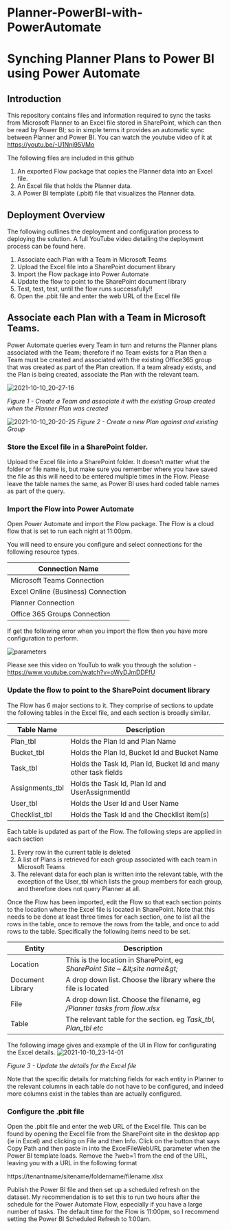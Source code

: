 # Planner-PowerBI-with-PowerAutomate

# Synching Planner Plans to Power BI using Power Automate

## Introduction

This repository contains files and information required to sync the tasks from Microsoft Planner to an Excel file stored in SharePoint, which can then be read by Power BI; so in simple terms it provides an automatic sync between Planner and Power BI.  You can watch the youtube video of it at https://youtu.be/-U1Nnj95VMo

The following files are included in this github

1. An exported Flow package that copies the Planner data into an Excel file.
2. An Excel file that holds the Planner data.
3. A Power BI template (.pbit) file that visualizes the Planner data.

## Deployment Overview

The following outlines the deployment and configuration process to deploying the solution. A full YouTube video detailing the deployment process can be found here.

1. Associate each Plan with a Team in Microsoft Teams
2. Upload the Excel file into a SharePoint document library
3. Import the Flow package into Power Automate
4. Update the flow to point to the SharePoint document library
  1. Test, test, test, until the flow runs successfully!!
5. Open the .pbit file and enter the web URL of the Excel file

## Associate each Plan with a Team in Microsoft Teams.

Power Automate queries every Team in turn and returns the Planner plans associated with the Team; therefore if no Team exists for a Plan then a Team must be created and associated with the existing Office365 group that was created as part of the Plan creation. If a team already exists, and the Plan is being created, associate the Plan with the relevant team.

![2021-10-10_20-27-16](https://user-images.githubusercontent.com/37085234/136714533-f194727f-a55a-4d4a-969a-7233b7afabe3.png)

_Figure 1 - Create a Team and associate it with the existing Group created when the Planner Plan was created_

![2021-10-10_20-20-25](https://user-images.githubusercontent.com/37085234/136714433-caa51832-131f-4711-888c-16ed78ade5ab.png)
_Figure 2 - Create a new Plan against and existing Group_

### Store the Excel file in a SharePoint folder.

Upload the Excel file into a SharePoint folder. It doesn&#39;t matter what the folder or file name is, but make sure you remember where you have saved the file as this will need to be entered multiple times in the Flow. Please leave the table names the same, as Power BI uses hard coded table names as part of the query.

### Import the Flow into Power Automate

Open Power Automate and import the Flow package. The Flow is a cloud flow that is set to run each night at 11:00pm.

You will need to ensure you configure and select connections for the following resource types.

| **Connection Name** |
| --- |
| Microsoft Teams Connection |
| Excel Online (Business) Connection |
| Planner Connection |
| Office 365 Groups Connection |


If get the following error when you import the flow then you have more configuration to perform.

![parameters](https://user-images.githubusercontent.com/37085234/153899782-3cc6a372-07ec-4bdb-bf30-dc0f3a8ab6ff.png)


Please see this video on YouTub to walk you through the solution - https://www.youtube.com/watch?v=oWyDJmDDFfU 

### Update the flow to point to the SharePoint document library

The Flow has 6 major sections to it. They comprise of sections to update the following tables in the Excel file, and each section is broadly similar.

| **Table Name** | **Description** |
| --- | --- |
| Plan\_tbl | Holds the Plan Id and Plan Name |
| Bucket\_tbl | Holds the Plan Id, Bucket Id and Bucket Name |
| Task\_tbl | Holds the Task Id, Plan Id, Bucket Id and many other task fields |
| Assignments\_tbl | Holds the Task Id, Plan Id and UserAssignmentId |
| User\_tbl | Holds the User Id and User Name |
| Checklist\_tbl | Holds the Task Id and the Checklist item(s) |

Each table is updated as part of the Flow. The following steps are applied in each section

1. Every row in the current table is deleted
2. A list of Plans is retrieved for each group associated with each team in Microsoft Teams
3. The relevant data for each plan is written into the relevant table, with the exception of the User\_tbl which lists the group members for each group, and therefore does not query Planner at all.

Once the Flow has been imported, edit the Flow so that each section points to the location where the Excel file is located in SharePoint. Note that this needs to be done at least three times for each section, one to list all the rows in the table, once to remove the rows from the table, and once to add rows to the table. Specifically the following items need to be set.

| **Entity** | **Description** |
| --- | --- |
| Location | This is the location in SharePoint, eg _SharePoint Site – \&lt;site name\&gt;_ |
| Document Library | A drop down list. Choose the library where the file is located |
| File | A drop down list. Choose the filename, eg _/Planner tasks from flow.xlsx_ |
| Table | The relevant table for the section. eg _Task\_tbl, Plan\_tbl etc_ |


The following image gives and example of the UI in Flow for configurating the Excel details.
![2021-10-10_23-14-01](https://user-images.githubusercontent.com/37085234/136714595-c41e6c6b-154f-45a7-a754-eebe1f7e587a.png)

_Figure 3 - Update the details for the Excel file_

Note that the specific details for matching fields for each entity in Planner to the relevant columns in each table do not have to be configured, and indeed more columns exist in the tables than are actually configured.  

### Configure the .pbit file

Open the .pbit file and enter the web URL of the Excel file. This can be found by opening the Excel file from the SharePoint site in the desktop app (ie in Excel) and clicking on File and then Info. Click on the button that says Copy Path and then paste in into the ExcelFileWebURL parameter when the Power BI template loads. Remove the ?web=1 from the end of the URL, leaving you with a URL in the following format

https://tenantname/sitename/foldername/filename.xlsx

Publish the Power BI file and then set up a scheduled refresh on the dataset. My recommendation is to set this to run two hours after the schedule for the Power Automate Flow, especially if you have a large number of tasks.  The default time for the Flow is 11:00pm, so I recommend setting the Power BI Scheduled Refresh to 1:00am.
